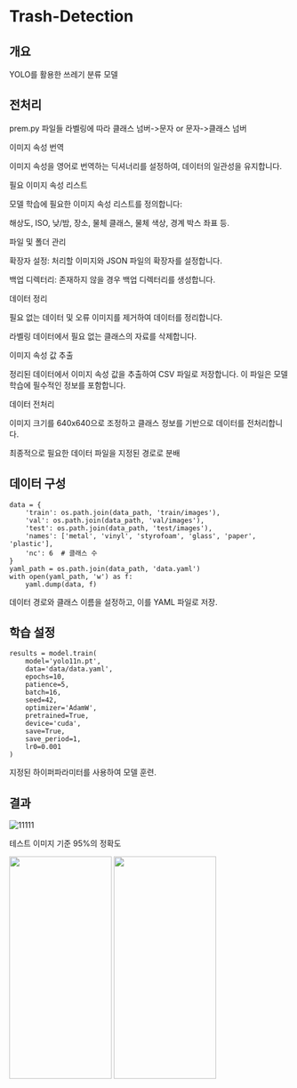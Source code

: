 # Trash-Detection

## 개요
YOLO를 활용한 쓰레기 분류 모델

## 전처리

prem.py 파일들 라벨링에 따라 클래스 넘버->문자 or 문자->클래스 넘버

이미지 속성 번역

이미지 속성을 영어로 번역하는 딕셔너리를 설정하여, 데이터의 일관성을 유지합니다.

필요 이미지 속성 리스트

모델 학습에 필요한 이미지 속성 리스트를 정의합니다:

해상도, ISO, 낮/밤, 장소, 물체 클래스, 물체 색상, 경계 박스 좌표 등.

파일 및 폴더 관리

확장자 설정: 처리할 이미지와 JSON 파일의 확장자를 설정합니다.

백업 디렉터리: 존재하지 않을 경우 백업 디렉터리를 생성합니다.

데이터 정리

필요 없는 데이터 및 오류 이미지를 제거하여 데이터를 정리합니다.

라벨링 데이터에서 필요 없는 클래스의 자료를 삭제합니다.

이미지 속성 값 추출

정리된 데이터에서 이미지 속성 값을 추출하여 CSV 파일로 저장합니다. 이 파일은 모델 학습에 필수적인 정보를 포함합니다.

데이터 전처리

이미지 크기를 640x640으로 조정하고 클래스 정보를 기반으로 데이터를 전처리합니다.

최종적으로 필요한 데이터 파일을 지정된 경로로 분배
## 데이터 구성

```
data = {
    'train': os.path.join(data_path, 'train/images'),
    'val': os.path.join(data_path, 'val/images'),
    'test': os.path.join(data_path, 'test/images'),
    'names': ['metal', 'vinyl', 'styrofoam', 'glass', 'paper', 'plastic'],
    'nc': 6  # 클래스 수
}
yaml_path = os.path.join(data_path, 'data.yaml')
with open(yaml_path, 'w') as f:
    yaml.dump(data, f)
```

데이터 경로와 클래스 이름을 설정하고, 이를 YAML 파일로 저장.

## 학습 설정

```
results = model.train(
    model='yolo11n.pt',
    data='data/data.yaml',
    epochs=10,
    patience=5,
    batch=16,
    seed=42,
    optimizer='AdamW',
    pretrained=True,
    device='cuda',
    save=True,
    save_period=1,
    lr0=0.001
)
```

지정된 하이퍼파라미터를 사용하여 모델 훈련.

## 결과

![11111](https://github.com/user-attachments/assets/7328a4ca-77c9-47bd-a21d-61c399e84289)

테스트 이미지 기준 95%의 정확도

<img src="https://github.com/user-attachments/assets/f43f289f-dda3-4e01-a6ca-44faf0c12db5" width="184" height="400"/>
<img src="https://github.com/user-attachments/assets/b18f743e-a706-49ca-b3bf-1ae45d2262a6" width="184" height="400"/>
